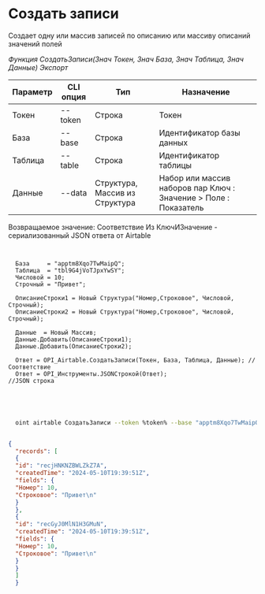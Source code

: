 ﻿---
sidebar_position: 3
---

# Создать записи
 Создает одну или массив записей по описанию или массиву описаний значений полей


*Функция СоздатьЗаписи(Знач Токен, Знач База, Знач Таблица, Знач Данные) Экспорт*

  | Параметр | CLI опция | Тип | Назначение |
  |-|-|-|-|
  | Токен | --token | Строка | Токен |
  | База | --base | Строка | Идентификатор базы данных |
  | Таблица | --table | Строка | Идентификатор таблицы |
  | Данные | --data | Структура, Массив из Структура | Набор или массив наборов пар Ключ : Значение > Поле : Показатель |

  
  Возвращаемое значение:   Соответствие Из КлючИЗначение - сериализованный JSON ответа от Airtable

```bsl title="Пример кода"
	
  
  База     = "apptm8Xqo7TwMaipQ";
  Таблица  = "tbl9G4jVoTJpxYwSY";
  Числовой = 10;
  Строчный = "Привет";
  
  ОписаниеСтроки1 = Новый Структура("Номер,Строковое", Числовой, Строчный);
  ОписаниеСтроки2 = Новый Структура("Номер,Строковое", Числовой, Строчный);
  
  Данные  = Новый Массив;
  Данные.Добавить(ОписаниеСтроки1);
  Данные.Добавить(ОписаниеСтроки2);
  
  Ответ = OPI_Airtable.СоздатьЗаписи(Токен, База, Таблица, Данные); //Соответствие
  Ответ = OPI_Инструменты.JSONСтрокой(Ответ);                       //JSON строка
  

	
```

```sh title="Пример команды CLI"
    
  oint airtable СоздатьЗаписи --token %token% --base "apptm8Xqo7TwMaipQ" --table "tbl9G4jVoTJpxYwSY" --data %data%

```


```json title="Результат"

{
  "records": [
  {
  "id": "recjHNKNZBWLZkZ7A",
  "createdTime": "2024-05-10T19:39:51Z",
  "fields": {
  "Номер": 10,
  "Строковое": "Привет\n"
  }
  },
  {
  "id": "recGyJ0MlN1H3GMuN",
  "createdTime": "2024-05-10T19:39:51Z",
  "fields": {
  "Номер": 10,
  "Строковое": "Привет\n"
  }
  }
  ]
  }

```
